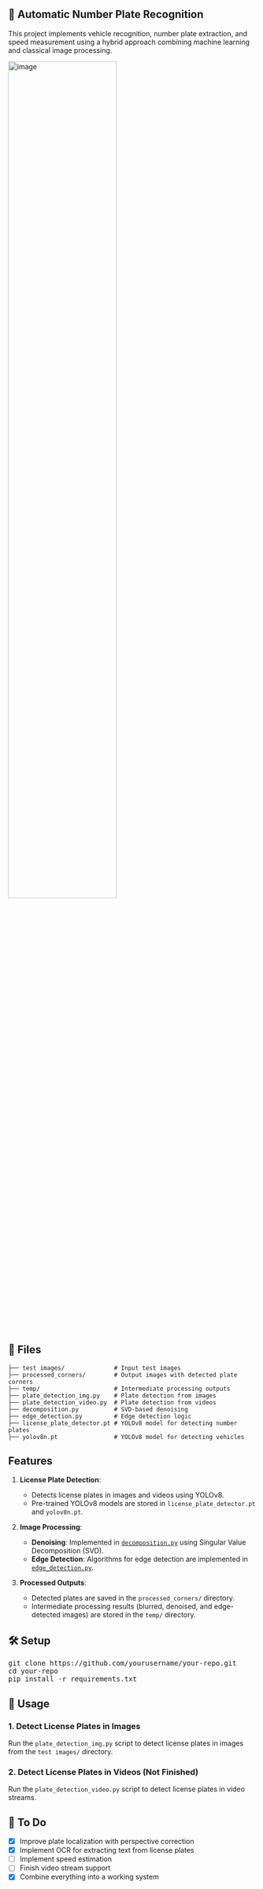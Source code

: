 ## 🚗 Automatic Number Plate Recognition

This project implements vehicle recognition, number plate extraction, and speed measurement using a hybrid approach combining machine learning and classical image processing.

<img src="https://github.com/user-attachments/assets/ed7baf91-d617-407a-8015-1c9ef350f466" alt="image" width="66%"/>



## 📁 Files
```
├── test images/              # Input test images
├── processed_corners/        # Output images with detected plate corners
├── temp/                     # Intermediate processing outputs
├── plate_detection_img.py    # Plate detection from images
├── plate_detection_video.py  # Plate detection from videos
├── decomposition.py          # SVD-based denoising
├── edge_detection.py         # Edge detection logic
├── license_plate_detector.pt # YOLOv8 model for detecting number plates
├── yolov8n.pt                # YOLOv8 model for detecting vehicles
```

## Features

1. **License Plate Detection**:
   - Detects license plates in images and videos using YOLOv8.
   - Pre-trained YOLOv8 models are stored in `license_plate_detector.pt` and `yolov8n.pt`.

2. **Image Processing**:
   - **Denoising**: Implemented in [`decomposition.py`](decomposition.py) using Singular Value Decomposition (SVD).
   - **Edge Detection**: Algorithms for edge detection are implemented in [`edge_detection.py`](edge_detection.py).

3. **Processed Outputs**:
   - Detected plates are saved in the `processed_corners/` directory.
   - Intermediate processing results (blurred, denoised, and edge-detected images) are stored in the `temp/` directory.

## 🛠 Setup

<pre>
git clone https://github.com/yourusername/your-repo.git
cd your-repo
pip install -r requirements.txt
</pre>

## 📸 Usage

### 1. Detect License Plates in Images

Run the `plate_detection_img.py` script to detect license plates in images from the `test images/` directory.

### 2. Detect License Plates in Videos (Not Finished)
Run the `plate_detection_video.py` script to detect license plates in video streams.

## 🚧 To Do

- [x] Improve plate localization with perspective correction
- [x] Implement OCR for extracting text from license plates
- [ ] Implement speed estimation
- [ ] Finish video stream support
- [x] Сombine everything into a working system
